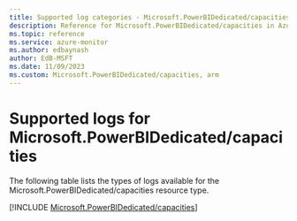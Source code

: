 ```yaml
---
title: Supported log categories - Microsoft.PowerBIDedicated/capacities
description: Reference for Microsoft.PowerBIDedicated/capacities in Azure Monitor Logs.
ms.topic: reference
ms.service: azure-monitor
ms.author: edbaynash
author: EdB-MSFT
ms.date: 11/09/2023
ms.custom: Microsoft.PowerBIDedicated/capacities, arm
---
```





# Supported logs for Microsoft.PowerBIDedicated/capacities  
The following table lists the types of logs available for the Microsoft.PowerBIDedicated/capacities resource type.
  
  
[!INCLUDE [Microsoft.PowerBIDedicated/capacities](./includes/microsoft-powerbidedicated-capacities-logs-include.md)]
  
